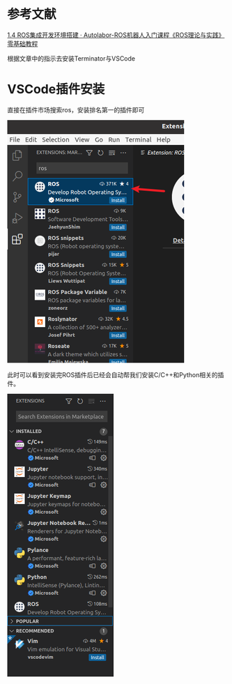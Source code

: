 # 参考文献

[1.4 ROS集成开发环境搭建 · Autolabor-ROS机器人入门课程《ROS理论与实践》零基础教程](http://www.autolabor.com.cn/book/ROSTutorials/chapter1/14-ros-ji-cheng-kai-fa-huan-jing-da-jian.html)

根据文章中的指示去安装Terminator与VSCode

# VSCode插件安装

直接在插件市场搜索ros，安装排名第一的插件即可

![](ROS%20开发环境的搭建/2022-09-18-13-01-52-image.png)

此时可以看到安装完ROS插件后已经会自动帮我们安装C/C++和Python相关的插件。

![](ROS%20开发环境的搭建/2022-09-18-13-03-30-image.png)
